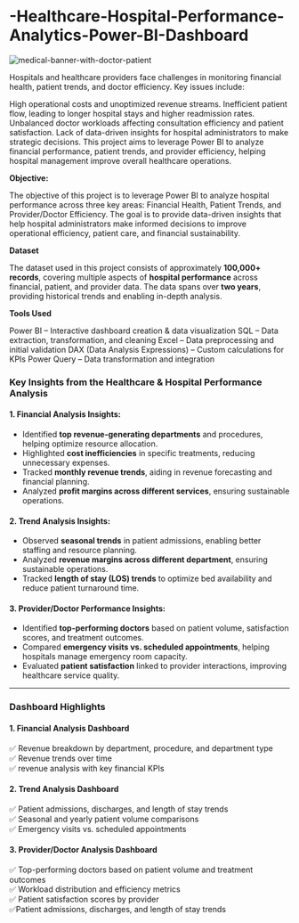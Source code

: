 # -Healthcare-Hospital-Performance-Analytics-Power-BI-Dashboard

![medical-banner-with-doctor-patient](https://github.com/user-attachments/assets/be26a215-b749-484c-aa2f-a3a8a143d4f2)

Hospitals and healthcare providers face challenges in monitoring financial health, patient trends, and doctor efficiency. Key issues include:

High operational costs and unoptimized revenue streams.
Inefficient patient flow, leading to longer hospital stays and higher readmission rates.
Unbalanced doctor workloads affecting consultation efficiency and patient satisfaction.
Lack of data-driven insights for hospital administrators to make strategic decisions.
This project aims to leverage Power BI to analyze financial performance, patient trends, and provider efficiency, helping hospital management improve overall healthcare operations.

**Objective:**

The objective of this project is to leverage Power BI to analyze hospital performance across three key areas: Financial Health, Patient Trends, and Provider/Doctor Efficiency. The goal is to provide data-driven insights that help hospital administrators make informed decisions to improve operational efficiency, patient care, and financial sustainability.

 **Dataset**  

The dataset used in this project consists of approximately **100,000+ records**, covering multiple aspects of **hospital performance** across financial, patient, and provider data. The data spans over **two years**, providing historical trends and enabling in-depth analysis.  

**Tools Used**

Power BI – Interactive dashboard creation & data visualization
 SQL – Data extraction, transformation, and cleaning
 Excel – Data preprocessing and initial validation
 DAX (Data Analysis Expressions) – Custom calculations for KPIs
 Power Query – Data transformation and integration

 ### **Key Insights from the Healthcare & Hospital Performance Analysis**  

#### **1. Financial Analysis Insights:**  
- Identified **top revenue-generating departments** and procedures, helping optimize resource allocation.  
- Highlighted **cost inefficiencies** in specific treatments, reducing unnecessary expenses.  
- Tracked **monthly revenue trends**, aiding in revenue forecasting and financial planning.  
- Analyzed **profit margins across different services**, ensuring sustainable operations.  

#### **2. Trend Analysis Insights:**  
- Observed **seasonal trends** in patient admissions, enabling better staffing and resource planning.  
- Analyzed **revenue margins across different department**, ensuring sustainable operations.   
- Tracked **length of stay (LOS) trends** to optimize bed availability and reduce patient turnaround time.  

#### **3. Provider/Doctor Performance Insights:**  
- Identified **top-performing doctors** based on patient volume, satisfaction scores, and treatment outcomes.  
- Compared **emergency visits vs. scheduled appointments**, helping hospitals manage emergency room capacity. 
- Evaluated **patient satisfaction** linked to provider interactions, improving healthcare service quality.  

---

### **Dashboard Highlights**  

#### **1. Financial Analysis Dashboard**  
✅ Revenue breakdown by department, procedure, and department  type  
✅ Revenue trends over time  
✅ revenue analysis with key financial KPIs  


#### **2. Trend Analysis Dashboard**  
✅ Patient admissions, discharges, and length of stay trends  
✅ Seasonal and yearly patient volume comparisons  
✅ Emergency visits vs. scheduled appointments  
 

#### **3. Provider/Doctor Analysis Dashboard**  
✅ Top-performing doctors based on patient volume and treatment outcomes  
✅ Workload distribution and efficiency metrics  
✅ Patient satisfaction scores by provider  
✅Patient admissions, discharges, and length of stay trends 


